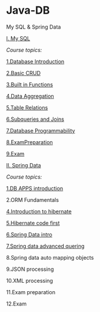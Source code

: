 # Java-DB
My SQL &amp; Spring Data

<a href="https://github.com/Evuns/Java-DB/tree/master/MySQL" target="_blank"> I. My SQL</a>

_Course topics:_

<a href="https://github.com/Evuns/Java-DB/tree/master/MySQL/DatabaseIntroduction" target="_blank">1.Database Introduction</a>

<a href="https://github.com/Evuns/Java-DB/tree/master/MySQL/Basic%20CRUD" target="_blank">2.Basic CRUD</a>

<a href="https://github.com/Evuns/Java-DB/tree/master/MySQL/Built-in%20Functions" target="_blank">3.Built in Functions</a>

<a href="https://github.com/Evuns/Java-DB/tree/master/MySQL/DataAggregation" target="_blank">4.Data Aggregation</a>

<a href="https://github.com/Evuns/Java-DB/tree/master/MySQL/Table%20Relations" target="_blank">5.Table Relations</a>

<a href="https://github.com/Evuns/Java-DB/tree/master/MySQL/Subqueries%20and%20JOINs" target="_blank">6.Subqueries and Joins</a>

<a href="https://github.com/Evuns/Java-DB/tree/master/MySQL/Database%20Programmability/Exercise" target="_blank">7.Database Programmability</a>

<a href="https://github.com/Evuns/Java-DB/tree/master/MySQL/ExamPrep" target="_blank">8.ExamPreparation</a>

<a href="https://github.com/Evuns/Java-DB/tree/master/MySQL/Exam/Database%20Basics%20MySQL%20Exam%20-%209%20Feb%202020" target="_blank">9.Exam</a>


<a href="https://github.com/Evuns/Java-DB/tree/master/Spring%20Data" target="_blank"> II. Spring Data</a>

_Course topics:_

<a href="https://github.com/Evuns/Java-DB/tree/master/Spring%20Data/1.Db%20APPS%20Introduction" target="_blank">1.DB APPS introduction</a>

2.ORM Fundamentals

<a href="https://github.com/Evuns/Java-DB/tree/master/Spring%20Data/Introduction%20to%20Hibernate" target="_blank">4.Introduction to hibernate</a>

<a href="https://github.com/Evuns/Java-DB/tree/master/Spring%20Data/4.Hibernate-%20Code-First" target="_blank">5.Hibernate code first</a>

<a href="https://github.com/Evuns/Java-DB/tree/master/Spring%20Data/5.SpringDataIntro" target="_blank">6.Spring Data intro</a>

<a href="https://github.com/Evuns/Java-DB/tree/master/Spring%20Data/5.SpringDataIntro" target="_blank">7.Spring data advanced quering</a>

8.Spring data auto mapping objects

9.JSON processing

10.XML processing

11.Exam preparation

12.Exam
